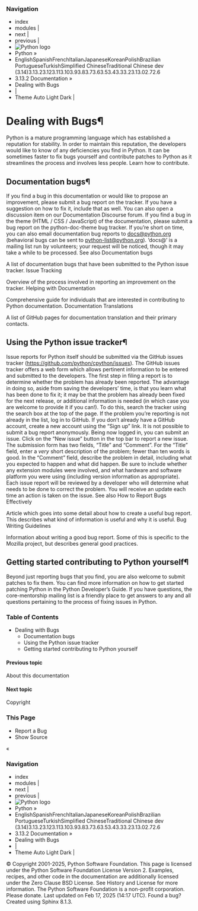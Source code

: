 ### Navigation
  * index
  * modules |
  * next |
  * previous |
  * ![Python logo](https://docs.python.org/_static/py.svg)
  * Python »
  * EnglishSpanishFrenchItalianJapaneseKoreanPolishBrazilian PortugueseTurkishSimplified ChineseTraditional Chinese
dev (3.14)3.13.23.123.113.103.93.83.73.63.53.43.33.23.13.02.72.6
  * 3.13.2 Documentation » 
  * Dealing with Bugs
  * | 
  * Theme  Auto Light Dark |


# Dealing with Bugs¶
Python is a mature programming language which has established a reputation for stability. In order to maintain this reputation, the developers would like to know of any deficiencies you find in Python.
It can be sometimes faster to fix bugs yourself and contribute patches to Python as it streamlines the process and involves less people. Learn how to contribute.
## Documentation bugs¶
If you find a bug in this documentation or would like to propose an improvement, please submit a bug report on the tracker. If you have a suggestion on how to fix it, include that as well.
You can also open a discussion item on our Documentation Discourse forum.
If you find a bug in the theme (HTML / CSS / JavaScript) of the documentation, please submit a bug report on the python-doc-theme bug tracker.
If you’re short on time, you can also email documentation bug reports to docs@python.org (behavioral bugs can be sent to python-list@python.org). ‘docs@’ is a mailing list run by volunteers; your request will be noticed, though it may take a while to be processed.
See also
Documentation bugs
    
A list of documentation bugs that have been submitted to the Python issue tracker.
Issue Tracking
    
Overview of the process involved in reporting an improvement on the tracker.
Helping with Documentation
    
Comprehensive guide for individuals that are interested in contributing to Python documentation.
Documentation Translations
    
A list of GitHub pages for documentation translation and their primary contacts.
## Using the Python issue tracker¶
Issue reports for Python itself should be submitted via the GitHub issues tracker (https://github.com/python/cpython/issues). The GitHub issues tracker offers a web form which allows pertinent information to be entered and submitted to the developers.
The first step in filing a report is to determine whether the problem has already been reported. The advantage in doing so, aside from saving the developers’ time, is that you learn what has been done to fix it; it may be that the problem has already been fixed for the next release, or additional information is needed (in which case you are welcome to provide it if you can!). To do this, search the tracker using the search box at the top of the page.
If the problem you’re reporting is not already in the list, log in to GitHub. If you don’t already have a GitHub account, create a new account using the “Sign up” link. It is not possible to submit a bug report anonymously.
Being now logged in, you can submit an issue. Click on the “New issue” button in the top bar to report a new issue.
The submission form has two fields, “Title” and “Comment”.
For the “Title” field, enter a _very_ short description of the problem; fewer than ten words is good.
In the “Comment” field, describe the problem in detail, including what you expected to happen and what did happen. Be sure to include whether any extension modules were involved, and what hardware and software platform you were using (including version information as appropriate).
Each issue report will be reviewed by a developer who will determine what needs to be done to correct the problem. You will receive an update each time an action is taken on the issue.
See also
How to Report Bugs Effectively
    
Article which goes into some detail about how to create a useful bug report. This describes what kind of information is useful and why it is useful.
Bug Writing Guidelines
    
Information about writing a good bug report. Some of this is specific to the Mozilla project, but describes general good practices.
## Getting started contributing to Python yourself¶
Beyond just reporting bugs that you find, you are also welcome to submit patches to fix them. You can find more information on how to get started patching Python in the Python Developer’s Guide. If you have questions, the core-mentorship mailing list is a friendly place to get answers to any and all questions pertaining to the process of fixing issues in Python.
### Table of Contents
  * Dealing with Bugs
    * Documentation bugs
    * Using the Python issue tracker
    * Getting started contributing to Python yourself


#### Previous topic
About this documentation
#### Next topic
Copyright
### This Page
  * Report a Bug
  * Show Source 


«
### Navigation
  * index
  * modules |
  * next |
  * previous |
  * ![Python logo](https://docs.python.org/_static/py.svg)
  * Python »
  * EnglishSpanishFrenchItalianJapaneseKoreanPolishBrazilian PortugueseTurkishSimplified ChineseTraditional Chinese
dev (3.14)3.13.23.123.113.103.93.83.73.63.53.43.33.23.13.02.72.6
  * 3.13.2 Documentation » 
  * Dealing with Bugs
  * | 
  * Theme  Auto Light Dark |


©  Copyright  2001-2025, Python Software Foundation. This page is licensed under the Python Software Foundation License Version 2. Examples, recipes, and other code in the documentation are additionally licensed under the Zero Clause BSD License. See History and License for more information. The Python Software Foundation is a non-profit corporation. Please donate. Last updated on Feb 17, 2025 (14:17 UTC). Found a bug? Created using Sphinx 8.1.3. 
